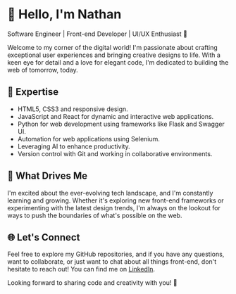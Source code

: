 # 👋 Hello, I'm Nathan

Software Engineer | Front-end Developer | UI/UX Enthusiast 🎨

Welcome to my corner of the digital world! I'm passionate about crafting exceptional user experiences and bringing creative designs to life. With a keen eye for detail and a love for elegant code, I'm dedicated to building the web of tomorrow, today.

## 🌟 Expertise
- HTML5, CSS3 and responsive design.
- JavaScript and React for dynamic and interactive web applications.
- Python for web development using frameworks like Flask and Swagger UI.
- Automation for web applications using Selenium.
- Leveraging AI to enhance productivity.
- Version control with Git and working in collaborative environments.

## 🚀 What Drives Me
I'm excited about the ever-evolving tech landscape, and I'm constantly learning and growing. Whether it's exploring new front-end frameworks or experimenting with the latest design trends, I'm always on the lookout for ways to push the boundaries of what's possible on the web.

## 🌐 Let's Connect
Feel free to explore my GitHub repositories, and if you have any questions, want to collaborate, or just want to chat about all things front-end, don't hesitate to reach out! You can find me on [LinkedIn](https://www.linkedin.com/in/nathanjoel).

Looking forward to sharing code and creativity with you! 🌈
